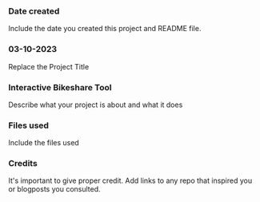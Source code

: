 ### Date created
Include the date you created this project and README file.

### 03-10-2023
Replace the Project Title

### Interactive Bikeshare Tool
Describe what your project is about and what it does

### Files used
Include the files used

### Credits
It's important to give proper credit. Add links to any repo that inspired you or blogposts you consulted.

